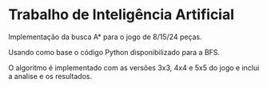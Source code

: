 # Trabalho de Inteligência Artificial

Implementação da busca A* para o jogo de 8/15/24 peças.

Usando como base o código Python disponibilizado para a BFS.

O algoritmo é implementado com as versões 3x3, 4x4 e 5x5 do jogo e inclui a analise e os resultados.
